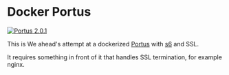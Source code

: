 # Docker Portus

[![Portus 2.0.1](https://img.shields.io/badge/portys-2.0.1-green.svg)](https://github.com/SUSE/Portus/releases/tag/2.0.1)

This is We ahead's attempt at a dockerized [Portus](http://port.us.org) with
[s6](http://skarnet.org/software/s6/) and SSL.

It requires something in front of it that handles SSL termination, for example
nginx.
